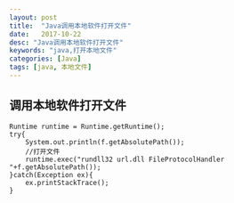```yaml
---
layout: post
title:  "Java调用本地软件打开文件"
date:   2017-10-22
desc: "Java调用本地软件打开文件"
keywords: "java,打开本地文件"
categories: [Java]
tags: [java, 本地文件]
---
```


## 调用本地软件打开文件

    Runtime runtime = Runtime.getRuntime();  
    try{  
        System.out.println(f.getAbsolutePath());  
        //打开文件  
        runtime.exec("rundll32 url.dll FileProtocolHandler "+f.getAbsolutePath());  
    }catch(Exception ex){  
        ex.printStackTrace();  
    }  

